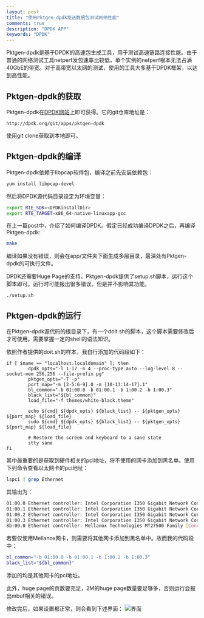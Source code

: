 ```yaml
---
layout: post
title: "使用Pktgen-dpdk发送数据包测试网络性能"
comments: true
description: "DPDK APP"
keywords: "DPDK"
---
```


Pktgen-dpdk是基于DPDK的高速包生成工具，用于测试高速链路连接性能。由于普通的网络测试工具netperf发包速率比较低，单个实例的netperf根本无法占满40GbE的带宽。对于高带宽以太网的测试，使用的工具大多基于DPDK框架，以达到高性能。


## Pktgen-dpdk的获取
Pktgen-dpdk在[DPDK网站](http://dpdk.org/download)上即可获得。它的git仓库地址是：
```
http://dpdk.org/git/apps/pktgen-dpdk
```
使用git clone获取到本地即可。

## Pktgen-dpdk的编译
Pktgen-dpdk依赖于libpcap软件包，编译之前先安装依赖包：
```bash
yum install libpcap-devel
```

然后将DPDK源代码目录设定为环境变量：
```bash
export RTE_SDK=<DPDKinstallDir>
export RTE_TARGET=x86_64-native-linuxapp-gcc
```

在上一篇post中，介绍了如何编译DPDK。假定已经成功编译DPDK之后，再编译Pktgen-dpdk:
```bash
make
```

编译如果没有错误，则会在app/文件夹下面生成多层目录，最深处有Pktgen-dpdk的可执行文件。

DPDK还需要Huge Page的支持，Pktgen-dpdk提供了setup.sh脚本，运行这个脚本即可。运行时可能报出很多错误，但是并不影响其功能。
```
./setup.sh
```

## Pktgen-dpdk的运行
在Pktgen-dpdk源代码的根目录下，有一个doit.sh的脚本，这个脚本需要修改后才可使用。需要掌握一定的shell的语法知识。

依照作者提供的doit.sh的样本，我自行添加的代码段如下：
```
if [ $name == "localhost.localdomain" ]; then
        dpdk_opts="-l 1-17 -n 4 --proc-type auto --log-level 8 --socket-mem 256,256 --file-prefix pg"
        pktgen_opts="-T -p"
        port_map="-m [2-5:6-9].0 -m [10-13:14-17].1"
        bl_common="-b 01:00.0 -b 01:00.1 -b 1:00.2 -b 1:00.3"
        black_list="${bl_common}"
        load_file="-f themes/white-black.theme"

        echo ${cmd} ${dpdk_opts} ${black_list} -- ${pktgen_opts} ${port_map} ${load_file}
        sudo ${cmd} ${dpdk_opts} ${black_list} -- ${pktgen_opts} ${port_map} ${load_file}

        # Restore the screen and keyboard to a sane state
        stty sane
fi
```

其中最重要的是获取到硬件相关的pci地址，将不使用的网卡添加到黑名单。使用下列命令查看以太网卡的pci地址：
```bash
lspci | grep Ethernet
```
其输出为：
```bash
01:00.0 Ethernet controller: Intel Corporation I350 Gigabit Network Connection (rev 01)
01:00.1 Ethernet controller: Intel Corporation I350 Gigabit Network Connection (rev 01)
01:00.2 Ethernet controller: Intel Corporation I350 Gigabit Network Connection (rev 01)
01:00.3 Ethernet controller: Intel Corporation I350 Gigabit Network Connection (rev 01)
8b:00.0 Ethernet controller: Mellanox Technologies MT27500 Family [ConnectX-3]
```
若要仅使用Mellanox网卡，则需要将其他网卡添加到黑名单中。故而我的代码段中：
```bash
bl_common="-b 01:00.0 -b 01:00.1 -b 1:00.2 -b 1:00.3"
black_list="${bl_common}"
```
添加的均是其他网卡的pci地址。

此外，huge page的页数要充足，2M的huge page数量要足够多，否则运行会报出mbuf相关的错误。

修改完后，如果设置都正常，则会看到下述界面：
![界面](http://ww4.sinaimg.cn/mw690/6a964b69jw1f89b1gxdvuj20n20ke0tz.jpg)



